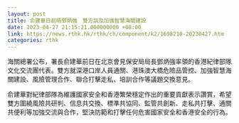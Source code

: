 ```yaml
---
layout: post
title: 俞建華日前晤鄧炳強　雙方談及加強智慧海關建設
date: 2023-04-27 21:15:21.000000000 +08:00
link: https://news.rthk.hk/rthk/ch/component/k2/1698210-20230427.htm
categories: rthk
---
```


海關總署公布，署長俞建華前日在北京會見保安局局長鄧炳強率領的香港紀律部隊文化交流團代表。雙方就深港口岸人員通關、港珠澳大橋危險品管控、加強智慧海關建設、風險管理合作、聯合打擊走私、培訓合作等議題交換意見。

俞建華對紀律部隊為維護國家安全和香港繁榮穩定作出的重要貢獻表示讚賞，希望雙方圍繞風險共研判、信息共交換、標準共協同、監管共創新、走私共打擊、通關共便利等加強交流與合作，堅決防範和打擊任何危害國家安全和香港安全的行為。
